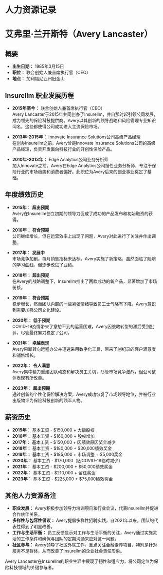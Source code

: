 # 人力资源记录

# 艾弗里·兰开斯特（Avery Lancaster）

## 概要
- **出生日期：** 1985年3月15日
- **职位：** 联合创始人兼首席执行官（CEO）
- **地点：** 加利福尼亚州旧金山

## Insurellm 职业发展历程
- **2015年至今：** 联合创始人兼首席执行官（CEO）  
  Avery Lancaster于2015年共同创办了Insurellm，并自那时起引领公司发展，成为领先的保险科技提供商。Avery以其创新的领导战略和风险管理专业知识闻名，这些都使得公司成功进入主流保险市场。

- **2013年-2015年：** Innovate Insurance Solutions公司高级产品经理  
  在创办Insurellm之前，Avery曾是Innovate Insurance Solutions公司的高级产品经理，负责开发面向科技行业的开创性保险产品。

- **2010年-2013年：** Edge Analytics公司业务分析师  
  加入Innovate之前，Avery在Edge Analytics公司担任业务分析师，专注于保险行业的市场趋势和消费者偏好。此职位为Avery后来的创业事业奠定了基础。

## 年度绩效历史
- **2015年：** **超出预期**  
  Avery在Insurellm创立初期的领导力促成了成功的产品发布和初始融资的获得。

- **2016年：** **符合预期**  
  公司继续增长，但在运营效率上出现了问题，Avery对此进行了关注并作出调整。

- **2017年：** **发展中**  
  市场竞争加剧，每月销售指标未达标。Avery实施了新策略，虽然面临了陡峭的学习曲线，但逐步改进了业绩。

- **2018年：** **超出预期**  
  在Avery的战略调整下，Insurellm推出了两款成功的新产品，显著增加了市场份额。

- **2019年：** **符合预期**  
  稳步增长，然而团队内部的一些紧张情绪导致员工士气略有下降。Avery意识到需要加强公司文化建设。

- **2020年：** **低于预期**  
  COVID-19疫情带来了意想不到的运营困难，Avery因战略转型的滞后受到批评，尽管最终努力稳定了公司。

- **2021年：** **卓越表现**  
  Avery果断转向远程办公并迅速采用数字化工具，带来了创纪录的客户满意度和销售增长。

- **2022年：** **令人满意**  
  Avery集中精力重建团队动态和解决员工关切，尽管市场竞争激烈，但公司整体表现有所改善。

- **2023年：** **超出预期**  
  通过创新的个性化保险解决方案，Avery成功恢复了市场领导地位，并被行业出版物评为保险科技创新的领军人物。

## 薪资历史
- **2015年：** 基本工资 - $150,000 + 大额股权
- **2016年：** 基本工资 - $160,000 + 股权增加
- **2017年：** 基本工资 - $150,000 + 因绩效原因奖金减少
- **2018年：** 基本工资 - $180,000 + $30,000绩效奖金
- **2019年：** 基本工资 - $185,000 + 市场调整 + $5,000奖金
- **2020年：** 基本工资 - $170,000（因COVID-19临时减少）
- **2021年：** 基本工资 - $200,000 + $50,000绩效奖金
- **2022年：** 基本工资 - $210,000 + 留任奖金
- **2023年：** 基本工资 - $225,000 + $75,000绩效奖金

## 其他人力资源备注
- **职业发展：** Avery积极参加领导力培训项目和行业会议，代表Insurellm并促进合作伙伴关系。
- **多样性与包容性倡议：** Avery提倡多样性招聘实践，自2021年以来，团队的代表性得到了明显改善。
- **工作与生活平衡：** 员工反馈显示对工作与生活平衡的关注，Avery通过实施灵活的工作条件和确保与团队的定期沟通来应对这一问题。
- **社区参与：** Avery领导了社区外联工作，重点关注金融素养项目，特别是针对服务不足群体，从而改善了Insurellm的企业社会责任形象。

Avery Lancaster在Insurellm的职业生涯中展现了韧性和适应力，将公司定位为保险科技领域的关键参与者。